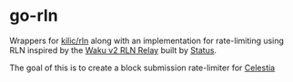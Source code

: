 # go-rln

Wrappers for [kilic/rln](https://github.com/kilic/rln) along with an implementation for rate-limiting using RLN inspired
by the [Waku v2 RLN Relay](https://rfc.vac.dev/spec/17/) built by [Status](https://status.im).

The goal of this is to create a block submission rate-limiter for [Celestia](https://celestia.org/)
